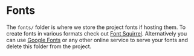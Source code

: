 # Fonts

The `fonts/` folder is where we store the project fonts if hosting them. To create fonts in various formats check out [Font Squirrel](http://www.fontsquirrel.com/tools/webfont-generator). Alternatively you can use [Google Fonts](https://www.google.com/fonts) or any other online service to serve your fonts and delete this folder from the project.